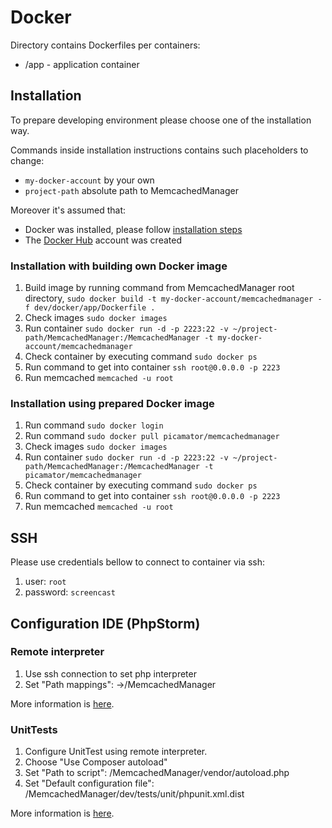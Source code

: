 Docker
======
Directory contains Dockerfiles per containers:
* /app - application container

Installation
------------
To prepare developing environment please choose one of the installation way.

Commands inside installation instructions contains such placeholders to change:
* `my-docker-account` by your own
* `project-path` absolute path to MemcachedManager

Moreover it's assumed that:
* Docker was installed, please follow [installation steps](https://docs.docker.com/engine/installation/)
* The [Docker Hub](https://hub.docker.com/) account was created

### Installation with building own Docker image
1. Build image by running command from MemcachedManager root directory, `sudo docker build -t my-docker-account/memcachedmanager -f dev/docker/app/Dockerfile .`
2. Check images `sudo docker images`
3. Run container `sudo docker run -d -p 2223:22 -v ~/project-path/MemcachedManager:/MemcachedManager -t my-docker-account/memcachedmanager`
4. Check container by executing command `sudo docker ps`
5. Run command to get into container `ssh root@0.0.0.0 -p 2223`
6. Run memcached `memcached -u root`

### Installation using prepared Docker image
1. Run command `sudo docker login`
2. Run command `sudo docker pull picamator/memcachedmanager`
3. Check images `sudo docker images`
4. Run container `sudo docker run -d -p 2223:22 -v ~/project-path/MemcachedManager:/MemcachedManager -t picamator/memcachedmanager`
5. Check container by executing command `sudo docker ps`
6. Run command to get into container `ssh root@0.0.0.0 -p 2223`
7. Run memcached `memcached -u root`

SSH
---
Please use credentials bellow to connect to container via ssh:

1. user: `root`
2. password: `screencast`

Configuration IDE (PhpStorm)
---------------------------- 
### Remote interpreter
1. Use ssh connection to set php interpreter
2. Set "Path mappings": <progect root>->/MemcachedManager

More information is [here](https://confluence.jetbrains.com/display/PhpStorm/Working+with+Remote+PHP+Interpreters+in+PhpStorm).

### UnitTests
1. Configure UnitTest using remote interpreter. 
2. Choose "Use Composer autoload"
3. Set "Path to script": /MemcachedManager/vendor/autoload.php
4. Set "Default configuration file": /MemcachedManager/dev/tests/unit/phpunit.xml.dist

More information is [here](https://confluence.jetbrains.com/display/PhpStorm/Running+PHPUnit+tests+over+SSH+on+a+remote+server+with+PhpStorm).
